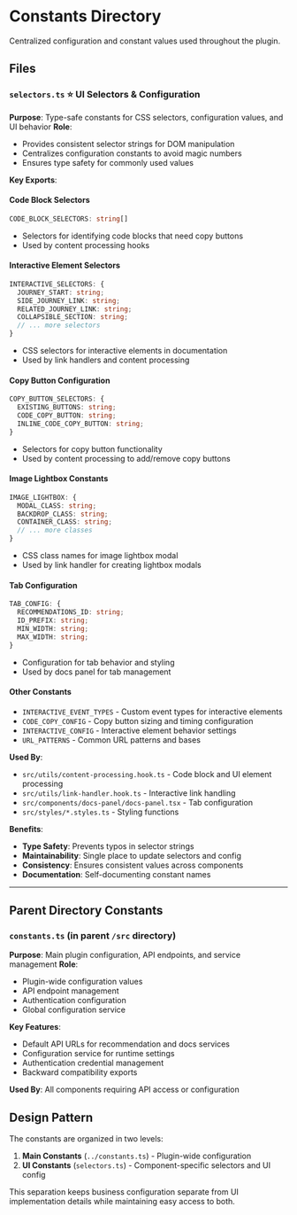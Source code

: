 # Constants Directory

Centralized configuration and constant values used throughout the plugin.

## Files

### `selectors.ts` ⭐ **UI Selectors & Configuration**

**Purpose**: Type-safe constants for CSS selectors, configuration values, and UI behavior
**Role**:

- Provides consistent selector strings for DOM manipulation
- Centralizes configuration constants to avoid magic numbers
- Ensures type safety for commonly used values

**Key Exports**:

#### Code Block Selectors

```typescript
CODE_BLOCK_SELECTORS: string[]
```

- Selectors for identifying code blocks that need copy buttons
- Used by content processing hooks

#### Interactive Element Selectors

```typescript
INTERACTIVE_SELECTORS: {
  JOURNEY_START: string;
  SIDE_JOURNEY_LINK: string;
  RELATED_JOURNEY_LINK: string;
  COLLAPSIBLE_SECTION: string;
  // ... more selectors
}
```

- CSS selectors for interactive elements in documentation
- Used by link handlers and content processing

#### Copy Button Configuration

```typescript
COPY_BUTTON_SELECTORS: {
  EXISTING_BUTTONS: string;
  CODE_COPY_BUTTON: string;
  INLINE_CODE_COPY_BUTTON: string;
}
```

- Selectors for copy button functionality
- Used by content processing to add/remove copy buttons

#### Image Lightbox Constants

```typescript
IMAGE_LIGHTBOX: {
  MODAL_CLASS: string;
  BACKDROP_CLASS: string;
  CONTAINER_CLASS: string;
  // ... more classes
}
```

- CSS class names for image lightbox modal
- Used by link handler for creating lightbox modals

#### Tab Configuration

```typescript
TAB_CONFIG: {
  RECOMMENDATIONS_ID: string;
  ID_PREFIX: string;
  MIN_WIDTH: string;
  MAX_WIDTH: string;
}
```

- Configuration for tab behavior and styling
- Used by docs panel for tab management

#### Other Constants

- `INTERACTIVE_EVENT_TYPES` - Custom event types for interactive elements
- `CODE_COPY_CONFIG` - Copy button sizing and timing configuration
- `INTERACTIVE_CONFIG` - Interactive element behavior settings
- `URL_PATTERNS` - Common URL patterns and bases

**Used By**:

- `src/utils/content-processing.hook.ts` - Code block and UI element processing
- `src/utils/link-handler.hook.ts` - Interactive link handling
- `src/components/docs-panel/docs-panel.tsx` - Tab configuration
- `src/styles/*.styles.ts` - Styling functions

**Benefits**:

- **Type Safety**: Prevents typos in selector strings
- **Maintainability**: Single place to update selectors and config
- **Consistency**: Ensures consistent values across components
- **Documentation**: Self-documenting constant names

---

## Parent Directory Constants

### `constants.ts` (in parent `/src` directory)

**Purpose**: Main plugin configuration, API endpoints, and service management
**Role**:

- Plugin-wide configuration values
- API endpoint management
- Authentication configuration
- Global configuration service

**Key Features**:

- Default API URLs for recommendation and docs services
- Configuration service for runtime settings
- Authentication credential management
- Backward compatibility exports

**Used By**: All components requiring API access or configuration

## Design Pattern

The constants are organized in two levels:

1. **Main Constants** (`../constants.ts`) - Plugin-wide configuration
2. **UI Constants** (`selectors.ts`) - Component-specific selectors and UI config

This separation keeps business configuration separate from UI implementation details while maintaining easy access to both.
